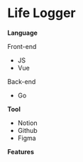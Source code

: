 # Life Logger

**Language**

Front-end

- JS
- Vue

Back-end

- Go

 

**Tool**

- Notion
- Github
- Figma

**Features**


